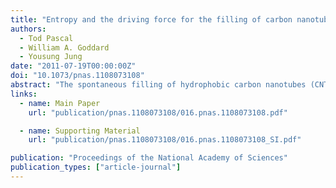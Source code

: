 ```yaml
---
title: "Entropy and the driving force for the filling of carbon nanotubes with water"
authors:
  - Tod Pascal
  - William A. Goddard
  - Yousung Jung
date: "2011-07-19T00:00:00Z"
doi: "10.1073/pnas.1108073108"
abstract: "The spontaneous filling of hydrophobic carbon nanotubes (CNTs) by water observed both experimentally and from simulations is counterintuitive because confinement is generally expected to decrease both entropy and bonding, and remains largely unexplained. Here we report the entropy, enthalpy, and free energy extracted from molecular dynamics simulations of water confined in CNTs from 0.8 to 2.7-nm diameters. We find for all sizes that water inside the CNTs is more stable than in the bulk, but the nature of the favorable confinement of water changes dramatically with CNT diameter. Thus we find (*i*) an entropy (both rotational and translational) stabilized, vapor-like phase of water for small CNTs (0.8–1.0 nm), (*ii*) an enthalpy stabilized, ice-like phase for medium-sized CNTs (1.1–1.2 nm), and (*iii*) a bulk-like liquid phase for tubes larger than 1.4 nm, stabilized by the increased translational entropy as the waters sample a larger configurational space. Simulations with structureless coarse-grained water models further reveal that the observed free energies and sequence of transitions arise from the tetrahedral structure of liquid water. These results offer a broad theoretical basis for understanding water transport through CNTs and other nanostructures important in nanofluidics, nanofiltrations, and desalination."
links:
  - name: Main Paper
    url: "publication/pnas.1108073108/016.pnas.1108073108.pdf"

  - name: Supporting Material
    url: "publication/pnas.1108073108/016.pnas.1108073108_SI.pdf"

publication: "Proceedings of the National Academy of Sciences"
publication_types: ["article-journal"]
---
```

